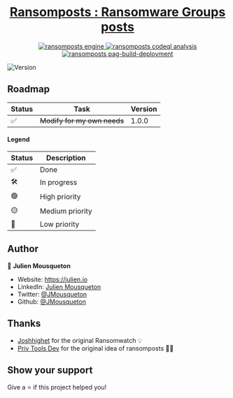 <div align="center">
<h1>
  <a href="https://ransomposts.mousqueton.io">
    Ransomposts : Ransomware Groups posts 
  </a>
</h1>
</div>

<p align="center">
  <a href="https://github.com/jmousqueton/ransomposts/actions/workflows/fetch-posts.yml">
    <img src="https://github.com/jmousqueton/ransomposts/actions/workflows/fetch-posts.yml/badge.svg" alt="ransomposts engine" />
  </a>
  <a href="https://github.com/jmousqueton/ransomposts/actions/workflows/codeql-analysis.yml">
    <img src="https://github.com/jmousqueton/ransomposts/actions/workflows/codeql-analysis.yml/badge.svg" alt="ransomposts codeql analysis" />
  </a>
   <a href="https://github.com/JMousqueton/boamp-extractor/actions/workflows/pages/pages-build-deployment">
    <img src="https://github.com/JMousqueton/boamp-extractor/actions/workflows/pages/pages-build-deployment/badge.svg" alt="ransomposts pag-build-deployment" />
  </a>
</p>

![Version](https://img.shields.io/badge/version-1.0.0-blue.svg?cacheSeconds=2592000)

## Roadmap

| Status | Task | Version |
|---|---|---|
| ✅ |~~Modify for my own needs~~| 1.0.0 |

#### Legend

| Status | Description |
|---|---|
| ✅ | Done |
| 🛠 | In progress |
| 🟢 | High priority | 
| 🟡 | Medium priority |
| 🔴 | Low priority |

## Author

👤 **Julien Mousqueton**

* Website: <https://julien.io>
* LinkedIn: [Julien Mousqueton](https://linkedin.com/in/julienmousqueton)
* Twitter: [@JMousqueton](https://twitter.com/JMousqueton)
* Github: [@JMousqueton](https://github.com/JMousqueton)

## Thanks

 - [Joshhighet](https://github.com/joshhighet) for the original Ransomwatch 💡
 - [Priv Tools Dev](https://github.com/privtools) for the original idea of ransomposts 🏴‍☠️

## Show your support

Give a ⭐️ if this project helped you!